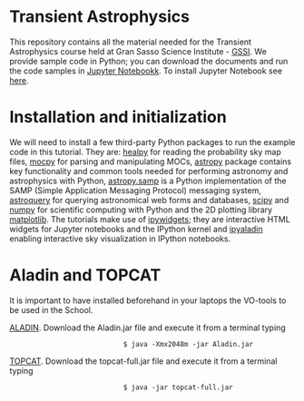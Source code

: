 # Transient Astrophysics
This repository contains all the material needed for the Transient Astrophysics course held at Gran Sasso Science Institute - [GSSI](http://www.gssi.infn.it/). We provide sample code in Python; you can download the documents and run the code samples in [Jupyter Notebookk](http://jupyter.org/). To install Jupyter Notebook see [here](http://jupyter.org/install.html).


# Installation and initialization

We will need to install a few third-party Python packages to run the example code in this tutorial. They are:
[healpy](https://healpy.readthedocs.org/en/latest/) for reading the probability sky map files, [mocpy](https://github.com/tboch/mocpy) for parsing and manipulating MOCs, [astropy](http://www.astropy.org/)  package contains key functionality and common tools needed for performing astronomy and astrophysics with Python, [astropy.samp](http://astrofrog-debug.readthedocs.org/en/latest/vo/index.html) is a Python implementation of the SAMP (Simple Application Messaging Protocol) messaging system, [astroquery](https://astroquery.readthedocs.io/en/latest/) for querying astronomical web forms and databases, [scipy](https://www.scipy.org/) and [numpy](http://www.numpy.org/) for scientific computing with Python and the  2D plotting library [matplotlib](https://matplotlib.org/). The tutorials make use of [ipywidgets](https://pypi.python.org/pypi/ipywidgets); they are interactive HTML widgets for Jupyter notebooks and the IPython kernel and [ipyaladin](https://github.com/cds-astro/ipyaladin) enabling interactive sky visualization in IPython notebooks.

# Aladin and TOPCAT 
It is important to have installed beforehand in your laptops the VO-tools to be used in the School.

[ALADIN](http://aladin.u-strasbg.fr/). Download the Aladin.jar file and execute it from a terminal typing

                                $ java -Xmx2048m -jar Aladin.jar
          
[TOPCAT](http://www.star.bris.ac.uk/~mbt/topcat/). Download the topcat-full.jar file and execute it from a terminal typing 

                                $ java -jar topcat-full.jar
